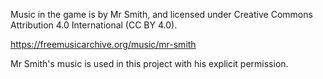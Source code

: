 Music in the game is by Mr Smith, and licensed under Creative Commons
Attribution 4.0 International (CC BY 4.0).

https://freemusicarchive.org/music/mr-smith

Mr Smith's music is used in this project with his explicit permission.
